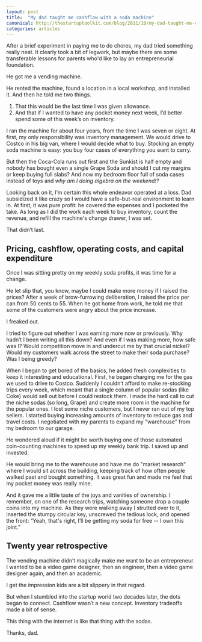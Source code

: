 ```yaml
---
layout: post
title:  "My dad taught me cashflow with a soda machine"
canonical: http://thestartuptoolkit.com/blog/2011/10/my-dad-taught-me-cashflow-with-a-soda-machine/
categories: articles
---
```


After a brief experiment in paying me to do chores, my dad tried something really neat. It clearly took a bit of legwork, but maybe there are some transferable lessons for parents who'd like to lay an entrepreneurial foundation.

He got me a vending machine.

He rented the machine, found a location in a local workshop, and installed it. And then he told me two things.

1. That this would be the last time I was given allowance.
2. And that if I wanted to have any pocket money next week, I’d better spend some of this week’s on inventory.

I ran the machine for about four years, from the time I was seven or eight. At first, my only responsibility was inventory management. We would drive to Costco in his big van, where I would decide what to buy. Stocking an empty soda machine is easy: you buy four cases of everything you want to carry.

But then the Coca-Cola runs out first and the Sunkist is half empty and nobody has bought even a single Grape Soda and should I cut my margins or keep buying full slabs? And now my bedroom floor full of soda cases instead of toys and *why am I doing algebra on the weekend!?*

Looking back on it, I’m certain this whole endeavor operated at a loss. Dad subsidized it like crazy so I would have a safe–but-real environment to learn in. At first, it was pure profit: he covered the expenses and I pocketed the take. As long as I did the work each week to buy inventory, count the revenue, and refill the machine's change drawer, I was set.

That didn’t last.

## Pricing, cashflow, operating costs, and capital expenditure

Once I was sitting pretty on my weekly soda profits, it was time for a change.

He let slip that, you know, maybe I could make more money if I raised the prices? After a week of brow-furrowing deliberation, I raised the price per can from 50 cents to 55. When he got home from work, he told me that some of the customers were angry about the price increase.

I freaked out.

I tried to figure out whether I was earning more now or previously. Why hadn’t I been writing all this down? And even if I was making more, how safe was I? Would competition move in and undercut me by that crucial nickel? Would my customers walk across the street to make their soda purchase? Was I being greedy?

When I began to get bored of the basics, he added fresh complexities to keep it interesting and educational. First, he began charging me for the gas we used to drive to Costco. Suddenly I couldn’t afford to make re-stocking trips every week, which meant that a single column of popular sodas (like Coke) would sell out before I could restock them. I made the hard call to cut the niche sodas (so long, Grape) and create more room in the machine for the popular ones. I lost some niche customers, but I never ran out of my top sellers. I started buying increasing amounts of inventory to reduce gas and travel costs. I negotiated with my parents to expand my "warehouse" from my bedroom to our garage.

He wondered aloud if it might be worth buying one of those automated coin-counting machines to speed up my weekly bank trip. I saved up and invested.

He would bring me to the warehouse and have me do "market research" where I would sit across the building, keeping track of how often people walked past and bought something. It was great fun and made me feel that my pocket money was really mine. 

And it gave me a little taste of the joys and vanities of ownership. I remember, on one of the research trips, watching someone drop a couple coins into my machine. As they were walking away I strutted over to it, inserted the stumpy circular key, unscrewed the tedious lock, and opened the front: “Yeah, that's right, I’ll be getting my soda for free -- I own this joint.”

## Twenty year retrospective

The vending machine didn’t magically make me want to be an entrepreneur. I wanted to be a video game designer, then an engineer, then a video game designer again, and then an academic.

I get the impression kids are a bit slippery in that regard.

But when I stumbled into the startup world two decades later, the dots began to connect. Cashflow wasn’t a new concept. Inventory tradeoffs made a bit of sense.

This thing with the internet is like that thing with the sodas.

Thanks, dad.
